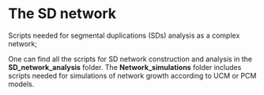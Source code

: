 # The SD network
Scripts needed for segmental duplications (SDs) analysis as a complex network;

One can find all the scripts for SD network construction and analysis in the **SD_network_analysis** folder. The **Network_simulations** folder includes scripts needed for simulations of network growth according to UCM or PCM models.
